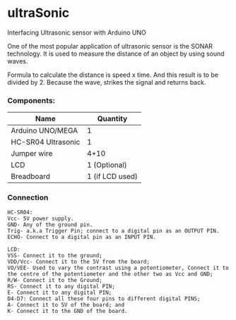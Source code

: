 # ultraSonic
Interfacing Ultrasonic sensor with Arduino UNO

One  of the most popular application of ultrasonic sensor is the SONAR technology.
It is used to measure the distance of an object by using sound waves.

Formula to calculate the distance is speed x time. And this result is to be divided by 2. Because the wave, strikes the signal and returns back.

### Components:
Name | Quantity
-----|---------
Arduino UNO/MEGA | 1
HC-SR04 Ultrasonic | 1
Jumper wire | 4+10
LCD | 1 (Optional)
Breadboard | 1 (if LCD used)

### Connection
```
HC-SR04:
Vcc- 5V power supply.
GND- Any of the ground pin.
Trig- a.k.a Trigger Pin; connect to a digital pin as an OUTPUT PIN.
ECHO- Connect to a digital pin as an INPUT PIN.

LCD:
VSS- Connect it to the ground;
VDD/Vcc- Connect it to the 5V from the board;
VO/VEE- Used to vary the contrast using a potentiometer, Connect it to the centre of the potentiometer and the other two as Vcc and GND;
R/W- Connect it to the Ground;
RS- Connect it to any digital PIN;
E- Connect it to any digital PIN;
D4-D7: Connect all these four pins to different digital PINS;
A- Connect it to 5V of the board; and
K- Connect it to the GND of the board.
```
